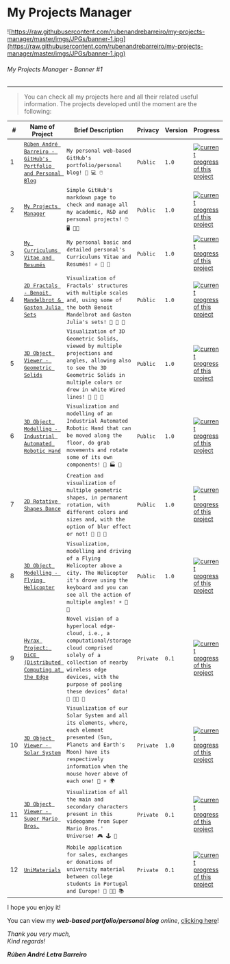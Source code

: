 # My Projects Manager

![https://raw.githubusercontent.com/rubenandrebarreiro/my-projects-manager/master/imgs/JPGs/banner-1.jpg](https://raw.githubusercontent.com/rubenandrebarreiro/my-projects-manager/master/imgs/JPGs/banner-1.jpg)
######  My Projects Manager - Banner #1

***

> You can check all my projects here and all their related useful information. The projects developed until the moment are the following:

| # | Name of Project | Brief Description | Privacy | Version | Progress | Duration | Price | ✓ |
| --- | --- | --- | --- | --- | --- | --- | --- | --- |
| 1 | [`Rúben André Barreiro - GitHub's Portfolio and Personal Blog`](https://rubenandrebarreiro.github.io/) | `My personal web-based GitHub's portfolio/personal blog! 👤 💻 🖱️` | `Public` | `1.0` | [![current progress of this project](http://progressed.io/bar/100)](https://rubenandrebarreiro.github.io/) | `Feb 2018 - Now` | `Not applicable` | ✓ |
| 2 | [`My Projects Manager`](https://github.com/rubenandrebarreiro/my-projects-manager/) | `Simple GitHub's markdown page to check and manage all my academic, R&D and personal projects! 🖱️ 🖥️ 👨‍💻` | `Public` | `1.0` | [![current progress of this project](http://progressed.io/bar/100)](https://github.com/rubenandrebarreiro/my-projects-manager/) | `Feb 2019 - Now` | `Not applicable` | ✓ |
| 3 | [`My Curriculums Vitae and Resumés`](https://github.com/rubenandrebarreiro/my-curriculums-vitae-resumes/) | `My personal basic and detailed personal's Curriculums Vitae and Resumés! ⭐ 🧾 👤` | `Public` | `1.0` | [![current progress of this project](http://progressed.io/bar/100)](https://github.com/rubenandrebarreiro/my-curriculums-vitae-resumes/) | `Feb 2019 - Now` | `Not applicable` |  |
| 4 | [`2D Fractals - Benoit Mandelbrot & Gaston Julia Sets`](https://github.com/rubenandrebarreiro/2d-fractals-mandelbrot-julia/) | `Visualization of Fractals' structures with multiple scales and, using some of the both Benoit Mandelbrot and Gaston Julia's sets! 💠 🔷 🔻` | `Public` | `1.0` | [![current progress of this project](http://progressed.io/bar/100)](https://github.com/rubenandrebarreiro/2d-fractals-mandelbrot-julia/) | `Oct 2016` | `Free` | ✓ |
| 5 | [`3D Object Viewer - Geometric Solids`](https://github.com/rubenandrebarreiro/3d-object-viewer-geometric-solids/) | `Visualization of 3D Geometric Solids, viewed by multiple projections and angles, allowing also to see the 3D Geometric Solids in multiple colors or drew in white Wired lines! 🕋 🔷 🔻` | `Public` | `1.0` | [![current progress of this project](http://progressed.io/bar/100)](https://github.com/rubenandrebarreiro/3d-object-viewer-geometric-solids/) | `Nov 2016` | `Free` | ✓ |
| 6 | [`3D Object Modelling - Industrial Automated Robotic Hand`](https://github.com/rubenandrebarreiro/3d-object-modelling-industrial-automated-robotic-hand/) | `Visualization and modelling of an Industrial Automated Robotic Hand that can be moved along the floor, do grab movements and rotate some of its own components! 🤖 🏭 💎` | `Public` | `1.0` | [![current progress of this project](http://progressed.io/bar/100)](https://github.com/rubenandrebarreiro/3d-object-modelling-industrial-automated-robotic-hand/) | `Dec 2016` | `Free` | ✓ |
| 7 | [`2D Rotative Shapes Dance`](https://github.com/rubenandrebarreiro/2d-rotative-shapes-dance) | `Creation and visualization of multiple geometric shapes, in permanent rotation, with different colors and sizes and, with the option of blur effect or not! 🔶 🔺 🔲` | `Public` | `1.0` | [![current progress of this project](http://progressed.io/bar/100)](https://github.com/rubenandrebarreiro/2d-rotative-shapes-dance/) | `Oct 2017` | `Free` | ✓ |
| 8 | [`3D Object Modelling - Flying Helicopter`](https://github.com/rubenandrebarreiro/3d-object-modelling-flying-helicopter/) | `Visualization, modelling and driving of a Flying Helicopter above a city. The Helicopter it's drove using the keyboard and you can see all the action of multiple angles! ☀️ 🏢 🚁` | `Public` | `1.0` | [![current progress of this project](http://progressed.io/bar/100)](https://github.com/rubenandrebarreiro/3d-object-modelling-flying-helicopter/) | `Dec 2017` | `Free` | ✓ |
| 9 | [`Hyrax Project: DiCE (Distributed Computing at the Edge`](https://hyrax.dcc.fc.up.pt/) | `Novel vision of a hyperlocal edge-cloud, i.e., a computational/storage cloud comprised solely of a collection of nearby wireless edge devices, with the purpose of pooling these devices’ data! 📱 👨‍💻 📡` | `Private` | `0.1` | [![current progress of this project](http://progressed.io/bar/70)](https://hyrax.dcc.fc.up.pt/) | `Feb 2017 - Jan 2018` | `R&D (Not applicable)` | ✓ |
| 10 | [`3D Object Viewer - Solar System`](https://github.com/rubenandrebarreiro/3d-object-viewer-solar-system) | `Visualization of our Solar System and all its elements, where, each element presented (Sun, Planets and Earth's Moon) have its respectively information when the mouse hover above of each one! 🌌 ☀️ 🌍` | `Private` | `1.0` | [![current progress of this project](http://progressed.io/bar/60)](https://github.com/rubenandrebarreiro/3d-object-viewer-solar-system) | `Jan 2019 - Now` | `Free` | ✓ |
| 11 | [`3D Object Viewer - Super Mario Bros.`](https://github.com/rubenandrebarreiro/3d-object-viewer-super-mario-bros) | `Visualization of all the main and secondary characters present in this videogame from Super Mario Bros.' Universe! 🎮 🕹️ 👾` | `Private` | `0.1` | [![current progress of this project](http://progressed.io/bar/40)](https://github.com/rubenandrebarreiro/3d-object-viewer-super-mario-bros) | `Jan 2019 - Now` | `Free` | ✓ |
| 12 | [`UniMaterials`]() | `Mobile application for sales, exchanges or donations of university material between college students in Portugal and Europe! 📱 👨‍🎓 📚` | `Private` | `0.1` | [![current progress of this project](http://progressed.io/bar/10)]() | `Jan 2019 - Now` | `Not defined yet` | ✓ |

I hope you enjoy it!

You can view my **_web-based portfolio/personal blog_** _online_, [clicking here](https://rubenandrebarreiro.github.io/)!

_Thank you very much,_
<br>
_Kind regards!_

**_Rúben André Letra Barreiro_**
